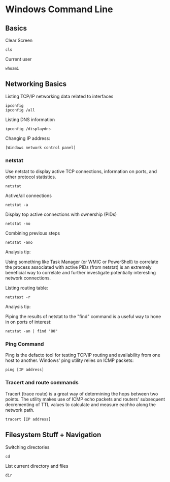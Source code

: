 # Windows Command Line

## Basics

Clear Screen

```
cls
```

Current user

```
whoami
```

## Networking Basics

Listing TCP/IP networking data related to interfaces

```
ipconfig
ipconfig /all
```

Listing DNS information

```
ipconfig /displaydns
```

Changing IP address:

```
[Windows network control panel]
```

### netstat

Use netstat to display active TCP connections, information on ports, and other protocol statistics.

```
netstat
```

Active/all connections

```
netstat -a
```

Display top active connections with ownership (PIDs)

```
netstat -no
```

Combining previous steps

```
netstat -ano
```

Analysis tip:

Using something like Task Manager (or WMIC or PowerShell) to correlate the process associated with active PIDs (from netstat) is an extremely beneficial way to correlate and further investigate potentially interesting network connections.

Listing routing table:

```
netstast -r
```

Analysis tip:

Piping the results of netstat to the "find" command is a useful way to hone in on ports of interest:

```
netstat -an | find "80"
```

### Ping Command

Ping is the defacto tool for testing TCP/IP routing and availability from one host to another. Windows' ping utility relies on ICMP packets:

```
ping [IP address]
```

### Tracert and route commands

Tracert (trace route) is a great way of determining the hops between two points. The utility makes use of ICMP echo packets and routers' subsequent decrementing of TTL values to calculate and measure eachho along the network path.

```
tracert [IP address]
```

## Filesystem Stuff + Navigation

Switching directories

```
cd
```

List current directory and files

```
dir
```

